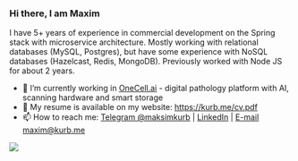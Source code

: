 ### Hi there, I am Maxim

I have 5+ years of experience in commercial development on the Spring stack with microservice architecture. Mostly working with relational databases (MySQL, Postgres), but have some experience with NoSQL databases (Hazelcast, Redis, MongoDB). Previously worked with Node JS for about 2 years.


- 🔭 I’m currently working in [OneCell.ai](https://onecell.ai/en) - digital pathology platform with AI, scanning hardware and smart storage
- 📄 My resume is available on my website: https://kurb.me/cv.pdf
- 📫 How to reach me: [Telegram @maksimkurb](https://t.me/maksimkurb) | [LinkedIn](https://www.linkedin.com/in/maxim-kurbatov/) | [E-mail maxim@kurb.me](mailto:maxim@kurb.me)

![](https://hit.yhype.me/github/profile?user_id=1351924)
<!--
**maksimkurb/maksimkurb** is a ✨ _special_ ✨ repository because its `README.md` (this file) appears on your GitHub profile.

Here are some ideas to get you started:

- 🔭 I’m currently working on ...
- 🌱 I’m currently learning ...
- 👯 I’m looking to collaborate on ...
- 🤔 I’m looking for help with ...
- 💬 Ask me about ...
- 📫 How to reach me: ...
- 😄 Pronouns: ...
- ⚡ Fun fact: ...
-->
